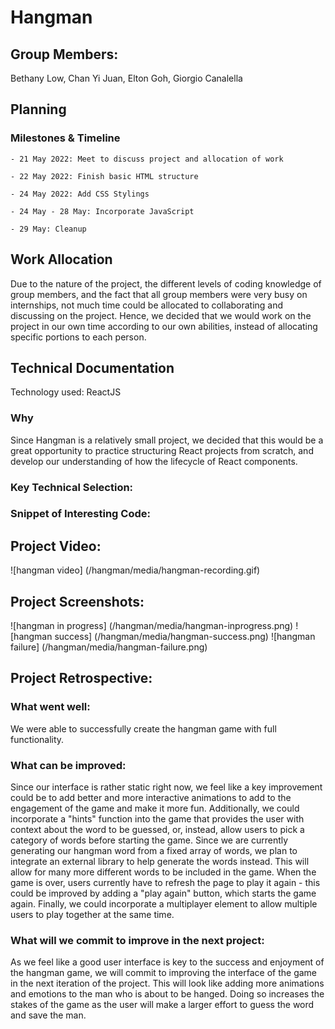 # Hangman
## Group Members:
  Bethany Low, Chan Yi Juan, Elton Goh, Giorgio Canalella
  
##  Planning
###    Milestones & Timeline
    
    - 21 May 2022: Meet to discuss project and allocation of work
    
    - 22 May 2022: Finish basic HTML structure
    
    - 24 May 2022: Add CSS Stylings
    
    - 24 May - 28 May: Incorporate JavaScript
    
    - 29 May: Cleanup
  
##  Work Allocation
  
  Due to the nature of the project, the different levels of coding knowledge of group members, and the fact that all group members were very busy on internships, not much time could be allocated to collaborating and discussing on the project. Hence, we decided that we would work on the project in our own time according to our own abilities, instead of allocating specific portions to each person.
    
## Technical Documentation

Technology used: ReactJS

###  Why

Since Hangman is a relatively small project, we decided that this would be a great opportunity to practice structuring React projects from scratch, and develop our understanding of how the lifecycle of React components.
  
### Key Technical Selection:
  
### Snippet of Interesting Code:
  
## Project Video:
![hangman video] (/hangman/media/hangman-recording.gif)

## Project Screenshots:
![hangman in progress] (/hangman/media/hangman-inprogress.png)
![hangman success] (/hangman/media/hangman-success.png)
![hangman failure] (/hangman/media/hangman-failure.png)


 
## Project Retrospective:

###   What went well:
We were able to successfully create the hangman game with full functionality.

###   What can be improved:
Since our interface is rather static right now, we feel like a key improvement could be to add better and more interactive animations to add to the engagement of the game and make it more fun. Additionally, we could incorporate a "hints" function into the game that provides the user with context about the word to be guessed, or, instead, allow users to pick a category of words before starting the game. Since we are currently generating our hangman word from a fixed array of words, we plan to integrate an external library to help generate the words instead. This will allow for many more different words to be included in the game. When the game is over, users currently have to refresh the page to play it again - this could be improved by adding a "play again" button, which starts the game again. Finally, we could incorporate a multiplayer element to allow multiple users to play together at the same time.

###   What will we commit to improve in the next project:
As we feel like a good user interface is key to the success and enjoyment of the hangman game, we will commit to improving the interface of the game in the next iteration of the project. This will look like adding more animations and emotions to the man who is about to be hanged. Doing so increases the stakes of the game as the user will make a larger effort to guess the word and save the man. 

